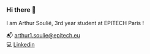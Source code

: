 ### Hi there 👋

I am Arthur Soulié, 3rd year student at EPITECH Paris !

📬 arthur1.soulie@epitech.eu   
💻 [Linkedin](https://www.linkedin.com/in/arthur-souli%C3%A9-080820197/)
